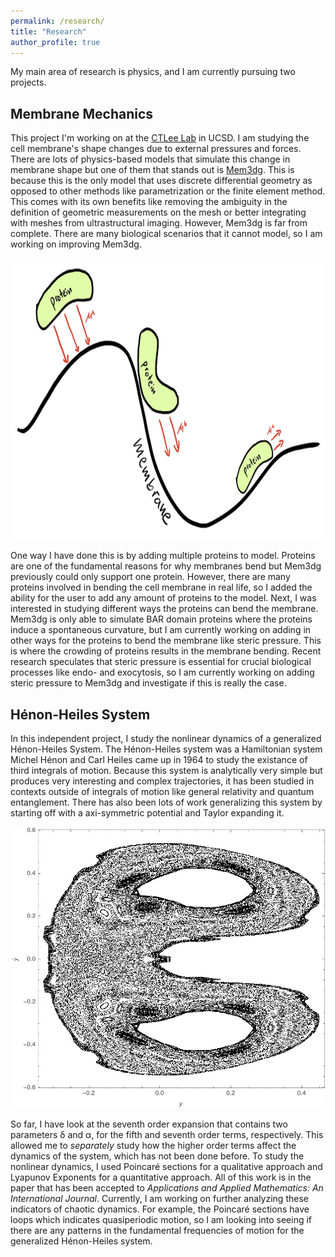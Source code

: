 ```yaml
---
permalink: /research/
title: "Research"
author_profile: true
---
```


My main area of research is physics, and I am currently pursuing two projects.

## Membrane Mechanics

This project I'm working on at the [CTLee Lab](https://labs.biology.ucsd.edu/ctlee/) in UCSD. I am studying the cell membrane's shape changes due to external pressures and forces. There are lots of physics-based models that simulate this change in membrane shape but one of them that stands out is [Mem3dg](https://github.com/RangamaniLabUCSD/Mem3DG). This is because this is the only model that uses discrete differential geometry as opposed to other methods like parametrization or the finite element method. This comes with its own benefits like removing the ambiguity in the definition of geometric measurements on the mesh or better integrating with meshes from ultrastructural imaging. However, Mem3dg is far from complete. There are many biological scenarios that it cannot model, so I am working on improving Mem3dg.

<p align="center">
<img src='/images/Mem3dg.png' width="600" height = "450" >
</p>

One way I have done this is by adding multiple proteins to model. Proteins are one of the fundamental reasons for why membranes bend but Mem3dg previously could only support one protein. However, there are many proteins involved in bending the cell membrane in real life, so I added the ability for the user to add any amount of proteins to the model. Next, I was interested in studying different ways the proteins can bend the membrane. Mem3dg is only able to simulate BAR domain proteins where the proteins induce a spontaneous curvature, but I am currently working on adding in other ways for the proteins to bend the membrane like steric pressure. This is where the crowding of proteins results in the membrane bending. Recent research speculates that steric pressure is essential for crucial biological processes like endo- and exocytosis, so I am currently working on adding steric pressure to Mem3dg and investigate if this is really the case.

## Hénon-Heiles System

In this independent project, I study the nonlinear dynamics of a generalized Hénon-Heiles System. The Hénon-Heiles system was a Hamiltonian system Michel Hénon and Carl Heiles came up in 1964 to study the existance of third integrals of motion. Because this system is analytically very simple but produces very interesting and complex trajectories, it has been studied in contexts outside of integrals of motion like general relativity and quantum entanglement. There has also been lots of work generalizing this system by starting off with a axi-symmetric potential and Taylor expanding it. 

<p align="center">
<img src='/images/Henon_Heiles.jpg' width="600" height = "450" >
</p>

So far, I have look at the seventh order expansion that contains two parameters δ and α, for the fifth and seventh order terms, respectively. This allowed me to *separately* study how the higher order terms affect the dynamics of the system, which has not been done before. To study the nonlinear dynamics, I used Poincaré sections for a qualitative approach and Lyapunov Exponents for a quantitative approach. All of this work is in the paper that has been accepted to *Applications and Applied Mathematics: An International Journal*. Currently, I am working on further analyzing these indicators of chaotic dynamics. For example, the Poincaré sections have loops which indicates quasiperiodic motion, so I am looking into seeing if there are any patterns in the fundamental frequencies of motion for the generalized Hénon-Heiles system.